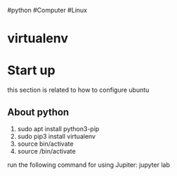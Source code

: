 #python  #Computer #Linux 

# virtualenv



# Start up 
this section is related to how to configure ubuntu



## About python

1. sudo apt install python3-pip
2. sudo pip3 install virtualenv
3. source bin/activate
4. source /bin/activate

run the following command for using Jupiter: jupyter lab




